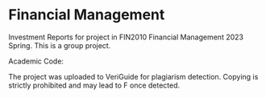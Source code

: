 # Financial Management

Investment Reports for project in FIN2010 Financial Management 2023 Spring.
This is a group project.

Academic Code:

The project was uploaded to VeriGuide for plagiarism detection. Copying is strictly prohibited and may lead to F once detected.
